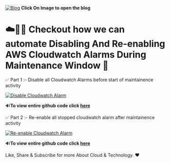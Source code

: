 [![Blog](https://dheeraj3choudhary.com/_next/image?url=https%3A%2F%2Fcdn.hashnode.com%2Fres%2Fhashnode%2Fimage%2Fupload%2Fv1641114101108%2FY8_M64Umt.png%3Fw%3D1600%26h%3D840%26fit%3Dcrop%26crop%3Dentropy%26auto%3Dcompress%2Cformat%26format%3Dwebp&w=1920&q=75)](https://dheeraj3choudhary.com/automate-disabling-and-re-enabling-aws-cloudwatch-alarms-during-maintenance-window "Blog")
**Click On Image to open the blog**

# ☁️🚀🎥 Checkout how we can automate Disabling And Re-enabling AWS Cloudwatch Alarms During Maintenance Window 🎥

✅ Part 1 :- Disable all Cloudwatch Alarms before start of maintainence activity

[![Disable Cloudwatch Alarm](https://i9.ytimg.com/vi/syXw5cPB3wI/mqdefault.jpg?v=61d5c00b&sqp=CICdmZoG&rs=AOn4CLBZDc-yGydLRD9L5iR2_z7zk46Vww)](https://www.youtube.com/watch?v=syXw5cPB3wI "Disable Cloudwatch Alarm")

🔊**To view entire github code click [here](https://github.com/dheeraj3choudhary/AWS_CloudwatchAlarm_Mainatainence/blob/main/Disable_All_Cloudwatch_Alarms.py)**

✅ Part 2 :- Re-enable all stopped cloudwatch alarm after maintainence activity

[![Re-enable Cloudwatch Alarm](https://i9.ytimg.com/vi/9ZJtbOCGcw0/mqdefault.jpg?v=61d5c2a6&sqp=CKiYmZoG&rs=AOn4CLCDobpSNhu0ZW3ACZ7CDmMI8Ygzow)](https://www.youtube.com/watch?v=9ZJtbOCGcw0 "Re-enable Cloudwatch Alarm")

🔊**To view entire github code click [here](https://github.com/dheeraj3choudhary/AWS_CloudwatchAlarm_Mainatainence/blob/main/Enable_Cloudwatch_Alarms.py)**

Like, Share & Subscribe for more About Cloud & Technology. ❤
